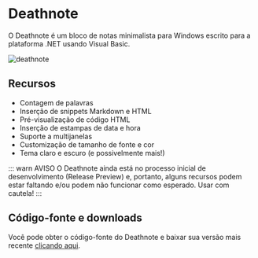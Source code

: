 # Deathnote

O Deathnote é um bloco de notas minimalista para Windows escrito para a plataforma .NET usando Visual Basic.

![deathnote](https://andrewnationdev.vercel.app/img/deathnote.png)

## Recursos

- Contagem de palavras
- Inserção de snippets Markdown e HTML
- Pré-visualização de código HTML
- Inserção de estampas de data e hora
- Suporte a multijanelas
- Customização de tamanho de fonte e cor
- Tema claro e escuro (e possivelmente mais!)

::: warn AVISO
O Deathnote ainda está no processo inicial de desenvolvimento (Release Preview) e, portanto, alguns recursos podem estar faltando e/ou podem não funcionar como esperado. Usar com cautela!
:::

## Código-fonte e downloads

Você pode obter o código-fonte do Deathnote e baixar sua versão mais recente [clicando aqui](https://github.com/Redwars22/deathnote).